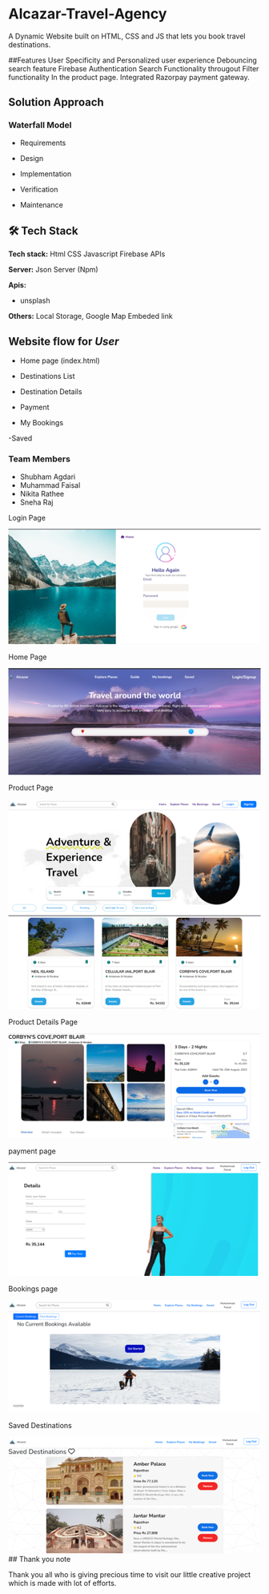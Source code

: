# Alcazar-Travel-Agency
A Dynamic Website built on HTML, CSS and JS that lets you book travel destinations.




##Features
User Specificity and Personalized user experience
Debouncing search feature
Firebase Authentication
Search Functionality througout
Filter functionality In the product page.
Integrated Razorpay payment gateway.





## Solution Approach

### Waterfall Model

- Requirements

- Design

- Implementation

- Verification

- Maintenance

## 🛠 Tech Stack

**Tech stack:** Html
CSS
Javascript
Firebase
APIs

**Server:** Json Server (Npm)

**Apis:**
- unsplash



**Others:** Local Storage, Google Map Embeded link 

## Website flow for **_User_**

- Home page (index.html)

- Destinations List

- Destination Details

- Payment

- My Bookings

-Saved










<h3>Team Members</h3>
<ul>
   <li>Shubham Agdari</li>
  <li>Muhammad Faisal</li>
  <li>Nikita Rathee</li>
  <li>Sneha Raj</li>
</ul>
<p>Login Page</p>
<img src="./login.png" alt="" />
<p>Home Page</p>
<img src="./home.png" alt="" />
<p>Product Page</p>
<img src="./product1.png" alt="" />
<img src="product2.png" alt="" />
<p>Product Details Page</p>
<img src="productDetails.png" alt="" />
<p>payment page</p>
<img src="payment.png" alt="" />
<p>Bookings page</p>
<img src="bookings.png" alt="" />
<p>Saved Destinations</p>
<img src="saved.png" alt="" />
## Thank you note

Thank you all who is giving precious time to visit our little creative project which is made with lot of efforts.

